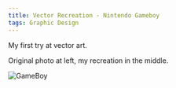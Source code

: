 ```yaml
---
title: Vector Recreation - Nintendo Gameboy
tags: Graphic Design
---
```


My first try at vector art.

Original photo at left, my recreation in the middle.

![GameBoy](/img/Vector-Gameboy/gameboy.png)
